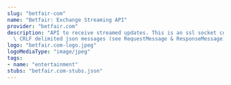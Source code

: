 ```yaml
---
slug: "betfair-com"
name: "Betfair: Exchange Streaming API"
provider: "betfair.com"
description: "API to receive streamed updates. This is an ssl socket connection of\
  \ CRLF delimited json messages (see RequestMessage & ResponseMessage)"
logo: "betfair.com-logo.jpeg"
logoMediaType: "image/jpeg"
tags:
- name: "entertainment"
stubs: "betfair.com-stubs.json"
---
```

